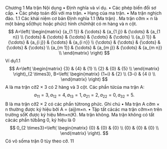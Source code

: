Chương 1
Ma trận
Nội dung
• Định nghĩa và ví dụ.
• Các phép biến đổi sơ cấp.
• Các phép toán đối với ma trận.
• Hạng của ma trận.
• Ma trận nghịch đảo.
1.1
Các khái niệm cơ bản
Định nghĩa 1.1 (Ma trận) .
Ma trận cỡm × n là một bảng số(thực hoặc phức) hình chữnhật có m hàng và n cột.
$$ A=\left( \begin{matrix} {a_{1 1}} & {\cdots} & {a_{1 j}} & {\cdots} & {a_{1 n}} \\ {\cdots} & {\cdots} & {\cdots} & {\cdots} & {\cdots} \\ {a_{i 1}} & {\cdots} & {a_{i j}} & {\cdots} & {a_{i n}} \\ {\cdots} & {\cdots} & {\cdots} & {\cdots} & {\cdots} \\ {a_{m 1}} & {\cdots} & {a_{m j}} & {\cdots} & {a_{m n}} \\ \end{matrix} \right)
 $$
Ví dụ1.1
$$ A=\left( \begin{matrix} {3} & {4} & {1} \\ {2} & {0} & {5} \\ \end{matrix} \right)_{2 \times3}, B=\left( \begin{matrix} {1+i} & {2} \\ {3-i} & {4 i} \\ \end{matrix} \right)
 $$
A là ma trận cỡ2 × 3 có 2 hàng và 3 cột. Các phần tửcủa ma trận A:
$$ a_{1 1}=3, a_{1 2}=4, a_{1 3}=1, a_{2 1}=2, a_{2 2}=0, a_{3 2}=5.
 $$
B là ma trận cỡ2 × 2 có các phần tửtrong phức.
Ghi chú
• Ma trận A cỡm × n thường được ký hiệu bởi A = (aij)m×n.
• Tập tất cảcác ma trận cỡm×n trên trường sốK được ký hiệu Mm×n(K).
Ma trận không.
Ma trận không có tất cảcác phần tửbằng 0, ký hiệu là 0
$$ 0_{2 \times3}=\left( \begin{matrix} {0} & {0} & {0} \\ {0} & {0} & {0} \\ \end{matrix} \right).
 $$
Có vô sốma trận 0 tùy theo cỡ.
11
